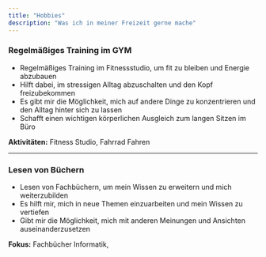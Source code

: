 ```yaml
---
title: "Hobbies"
description: "Was ich in meiner Freizeit gerne mache"
---
```


### Regelmäßiges Training im GYM

- Regelmäßiges Training im Fitnessstudio, um fit zu bleiben und Energie abzubauen
- Hilft dabei, im stressigen Alltag abzuschalten und den Kopf freizubekommen
- Es gibt mir die Möglichkeit, mich auf andere Dinge zu konzentrieren und den Alltag hinter sich zu lassen
- Schafft einen wichtigen körperlichen Ausgleich zum langen Sitzen im Büro

**Aktivitäten:** Fitness Studio, Fahrrad Fahren

---

### Lesen von Büchern

- Lesen von Fachbüchern, um mein Wissen zu erweitern und mich weiterzubilden
- Es hilft mir, mich in neue Themen einzuarbeiten und mein Wissen zu vertiefen
- Gibt mir die Möglichkeit, mich mit anderen Meinungen und Ansichten auseinanderzusetzen

**Fokus:** Fachbücher Informatik,